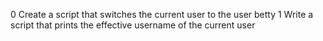 0 Create a script that switches the current user to the user betty
1 Write a script that prints the effective username of the current user